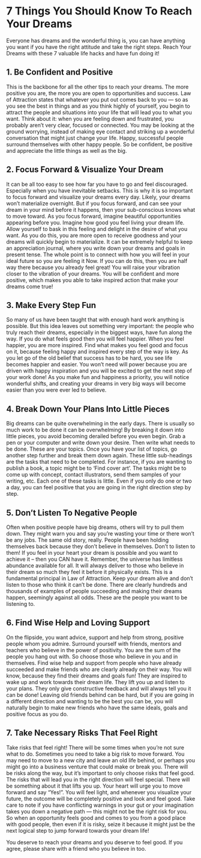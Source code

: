# 7 Things You Should Know To Reach Your Dreams

Everyone has dreams and the wonderful thing is, you can have anything you want if you have the right attitude and take the right steps. Reach Your Dreams with these 7 valuable life hacks and have fun doing it!

## 1. Be Confident and Positive

This is the backbone for all the other tips to reach your dreams. The more positive you are, the more you are open to opportunities and success. Law of Attraction states that whatever you put out comes back to you — so as you see the best in things and as you think highly of yourself, you begin to attract the people and situations into your life that will lead you to what you want. Think about it: when you are feeling down and frustrated, you probably aren’t very clear, focused or connected. You may be looking at the ground worrying, instead of making eye contact and striking up a wonderful conversation that might just change your life. Happy, successful people surround themselves with other happy people. So be confident, be positive and appreciate the little things as well as the big.



## 2. Focus Forward & Visualize Your Dream

It can be all too easy to see how far you have to go and feel discouraged. Especially when you have inevitable setbacks. This is why it is so important to focus forward and visualize your dreams every day. Likely, your dreams won’t materialize overnight. But if you focus forward, and can see your dream in your mind before it happens, then your sub-conscious knows what to move toward. As you focus forward, imagine beautiful opportunities appearing before you. Imagine how good you feel living your dream life. Allow yourself to bask in this feeling and delight in the desire of what you want. As you do this, you are more open to receive goodness and your dreams will quickly begin to materialize. It can be extremely helpful to keep an appreciation journal, where you write down your dreams and goals in present tense. The whole point is to connect with how you will feel in your ideal future so you are feeling it Now. If you can do this, then you are half way there because you already feel great! You will raise your vibration closer to the vibration of your dreams. You will be confident and more positive, which makes you able to take inspired action that make your dreams come true!

## 3. Make Every Step Fun

So many of us have been taught that with enough hard work anything is possible. But this idea leaves out something very important: the people who truly reach their dreams, especially in the biggest ways, have fun along the way. If you do what feels good then you will feel happier. When you feel happier, you are more inspired. Find what makes you feel good and focus on it, because feeling happy and inspired every step of the way is key. As you let go of the old belief that success has to be hard, you see life becomes happier and easier. You won’t need will power because you are driven with happy inspiration and you will be excited to get the next step of your work done! As you make fun and happiness a priority, you will notice wonderful shifts, and creating your dreams in very big ways will become easier than you were ever led to believe.



## 4. Break Down Your Plans Into Little Pieces

Big dreams can be quite overwhelming in the early days. There is usually so much work to be done it can be overwhelming! By breaking it down into little pieces, you avoid becoming derailed before you even begin. Grab a pen or your computer and write down your desire. Then write what needs to be done. These are your topics. Once you have your list of topics, go another step further and break them down again. These little sub-headings are the tasks that need to be completed. For instance, if you are wanting to publish a book, a topic might be to ‘Find cover art’. The tasks might be to come up with concept, contact illustrators, send them samples of your writing, etc. Each one of these tasks is little. Even if you only do one or two a day, you can feel positive that you are going in the right direction step by step.

## 5. Don’t Listen To Negative People

Often when positive people have big dreams, others will try to pull them down. They might warn you and say you’re wasting your time or there won’t be any jobs. The same old story, really. People have been holding themselves back because they don’t believe in themselves. Don’t to listen to them! If you feel in your heart your dream is possible and you want to achieve it – then you CAN have it. Remember, the universe has limitless abundance available for all. It will always deliver to those who believe in their dream so much they feel it before it physically exists. This is a fundamental principal in Law of Attraction. Keep your dream alive and don’t listen to those who think it can’t be done. There are clearly hundreds and thousands of examples of people succeeding and making their dreams happen, seemingly against all odds. These are the people you want to be listening to.



## 6. Find Wise Help and Loving Support

On the flipside, you want advice, support and help from strong, positive people whom you admire. Surround yourself with friends, mentors and teachers who believe in the power of positivity. You are the sum of the people you hang out with. So choose those who believe in you and in themselves. Find wise help and support from people who have already succeeded and make friends who are clearly already on their way. You will know, because they find their dreams and goals fun! They are inspired to wake up and work towards their dream life. They lift you up and listen to your plans. They only give constructive feedback and will always tell you it can be done! Leaving old friends behind can be hard, but if you are going in a different direction and wanting to be the best you can be, you will naturally begin to make new friends who have the same ideals, goals and positive focus as you do.

## 7. Take Necessary Risks That Feel Right

Take risks that feel right! There will be some times when you’re not sure what to do. Sometimes you need to take a big risk to move forward. You may need to move to a new city and leave an old life behind, or perhaps you might go into a business venture that could make or break you. There will be risks along the way, but it’s important to only choose risks that feel good. The risks that will lead you in the right direction will feel special. There will be something about it that lifts you up. Your heart will urge you to move forward and say “Yes!”. You will feel light, and whenever you visualize your future, the outcome will be completely positive and look and feel good. Take care to note if you have conflicting warnings in your gut or your imagination takes you down a negative path — this might not be the right risk for you. So when an opportunity feels good and comes to you from a good place with good people, then even if it is risky, seize it because it might just be the next logical step to jump forward towards your dream life!



You deserve to reach your dreams and you deserve to feel good. If you agree, please share with a friend who you believe in too.